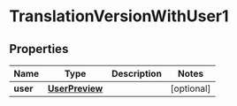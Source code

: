

# TranslationVersionWithUser1

## Properties

Name | Type | Description | Notes
------------ | ------------- | ------------- | -------------
**user** | [**UserPreview**](UserPreview.md) |  |  [optional]



